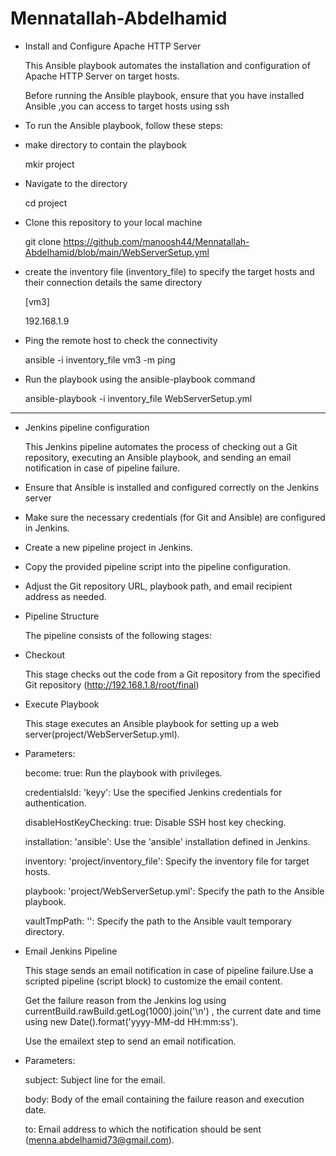 # Mennatallah-Abdelhamid
- Install and Configure Apache HTTP Server

  This Ansible playbook automates the installation and configuration of Apache HTTP Server on target hosts. 

  Before running the Ansible playbook, ensure that you have installed Ansible ,you can access to target hosts using ssh 

- To run the Ansible playbook, follow these steps:

- make directory to contain the playbook

  mkir project

- Navigate to the directory 

  cd project

- Clone this repository to your local machine

  git clone https://github.com/manoosh44/Mennatallah-Abdelhamid/blob/main/WebServerSetup.yml

- create the inventory file (inventory_file) to specify the target hosts and their connection details the same directory
   
   [vm3]
   
   192.168.1.9
   
- Ping the remote host to check the connectivity

  ansible -i inventory_file vm3 -m ping

- Run the playbook using the ansible-playbook command

  ansible-playbook -i inventory_file  WebServerSetup.yml

--------------------------------------------------------------------------------------------------------------------------------------
- Jenkins pipeline configuration

  This Jenkins pipeline automates the process of checking out a Git repository, executing an Ansible playbook, and sending an email 
  notification in case of pipeline failure.

- Ensure that Ansible is installed and configured correctly on the Jenkins server

- Make sure the necessary credentials (for Git and Ansible) are configured in Jenkins.

- Create a new pipeline project in Jenkins.

- Copy the provided pipeline script into the pipeline configuration.

- Adjust the Git repository URL, playbook path, and email recipient address as needed.

- Pipeline Structure

  The pipeline consists of the following stages:

- Checkout
   
  This stage checks out the code from a Git repository from the specified Git repository (http://192.168.1.8/root/final) 

- Execute Playbook
   
  This stage executes an Ansible playbook for setting up a web server(project/WebServerSetup.yml).

- Parameters:

  become: true: Run the playbook with privileges.

  credentialsId: 'keyy': Use the specified Jenkins credentials for authentication.

  disableHostKeyChecking: true: Disable SSH host key checking.

  installation: 'ansible': Use the 'ansible' installation defined in Jenkins.

  inventory: 'project/inventory_file': Specify the inventory file for target hosts.

  playbook: 'project/WebServerSetup.yml': Specify the path to the Ansible playbook.

  vaultTmpPath: '': Specify the path to the Ansible vault temporary directory.


- Email Jenkins Pipeline
   
  This stage sends an email notification in case of pipeline failure.Use a scripted pipeline (script block) to customize the email 
  content.
 
   Get the failure reason from the Jenkins log using currentBuild.rawBuild.getLog(1000).join('\n') , the current date and time using new Date().format('yyyy-MM-dd HH:mm:ss').

   Use the emailext step to send an email notification.

 - Parameters:
 
   subject: Subject line for the email.
 
   body: Body of the email containing the failure reason and execution date.

   to: Email address to which the notification should be sent (menna.abdelhamid73@gmail.com).





